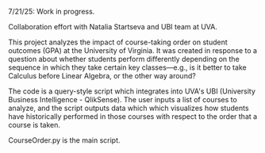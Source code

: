 7/21/25: Work in progress. 

Collaboration effort with Natalia Startseva and UBI team at UVA. 

This project analyzes the impact of course-taking order on student outcomes (GPA) at the University of Virginia. It was created in response to a question about whether students perform differently depending on the sequence in which they take certain key classes—e.g., is it better to take Calculus before Linear Algebra, or the other way around?

The code is a query-style script which integrates into UVA's UBI (University Business Intelligence - QlikSense). The user inputs a list of courses to analyze, and the script outputs data which which visualizes how students have historically performed in those courses with respect to the order that a course is taken.

CourseOrder.py is the main script.

